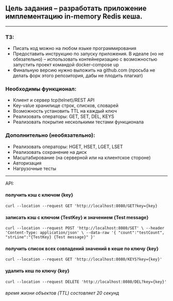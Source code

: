 
## Цель задания – разработать приложение имплементацию in-memory Redis кеша.

-------

### ТЗ:

* Писать код можно на любом языке программирования
* Предоставить инструкцию по запуску приложения. В идеале (но не обязательно) – использовать контейнеризацию с возможностью запустить проект командой docker-compose up
* Финальную версию нужно выложить на github.com (просьба не делать форк этого репозитория, дабы не плодить плагиат)

### Необходимы функционал:

- Клиент и сервер tcp(telnet)/REST API
- Key-value хранилище строк, списков, словарей
- Возможность установить TTL на каждый ключ
- Реализовать операторы: GET, SET, DEL, KEYS
- Реализовать покрытие несколькими тестами функционала 

### Дополнительно (необязательно):

- Реализовать операторы: HGET, HSET, LGET, LSET
- Реализовать сохранение на диск
- Масштабирование (на серверной или на клиентское стороне)
- Авторизация
- Нагрузочные тесты

-------

API:

#### получить кэш с ключом {key}
`curl --location --request GET 'http://localhost:8080/GET?key={key}`

#### записать кэш с ключом {TestKey} и значением {Test message}
`curl --location --request POST 'http://localhost:8080/SET' \
--header 'Content-Type: application/json' \
--data-raw '{
"count":"testCount",
"strLine":"{TestKey} {Test message}"
}'`

#### получить список всех совпадений значений в кеше по ключу {key}
`curl --location --request GET 'http://localhost:8080/KEYS?key={key}'`

#### удалить кеш по ключу {key}
`curl --location --request DELETE 'http://localhost:8080/DEL?key={key}'`

###### время жизни объектов (TTL) состовляет 20 секунд

